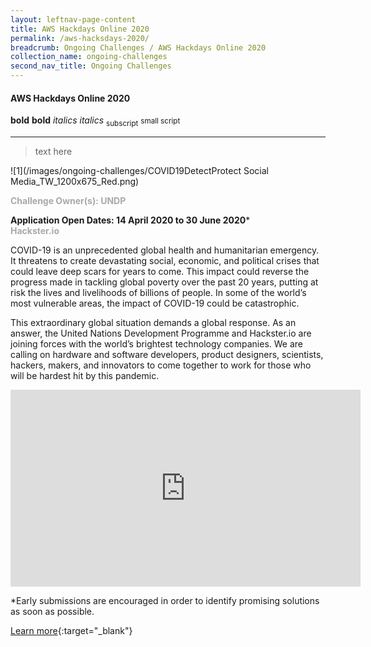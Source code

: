 ```yaml
---
layout: leftnav-page-content
title: AWS Hackdays Online 2020
permalink: /aws-hacksdays-2020/
breadcrumb: Ongoing Challenges / AWS Hackdays Online 2020
collection_name: ongoing-challenges
second_nav_title: Ongoing Challenges
---
```


#### AWS Hackdays Online 2020
**bold** <b>bold</b>
*italics* <i>italics</i>
<sub>subscript</sub> <small>small script</small>

---
>text here

![1](/images/ongoing-challenges/COVID19DetectProtect Social Media_TW_1200x675_Red.png)

<font color="#a9a9a9"><b>Challenge Owner(s): UNDP</b></font>

**Application Open Dates: 14 April 2020 to 30 June 2020***<br>
<font color=" #a9a9a9"><b>Hackster.io</b></font>

COVID-19 is an unprecedented global health and humanitarian emergency. It threatens to create devastating social, economic, and political crises that could leave deep scars for years to come. This impact could reverse the progress made in tackling global poverty over the past 20 years, putting at risk the lives and livelihoods of billions of people. In some of the world’s most vulnerable areas, the impact of COVID-19 could be catastrophic.
 
This extraordinary global situation demands a global response. As an answer, the United Nations Development Programme and Hackster.io are joining forces with the world’s brightest technology companies. We are calling on hardware and software developers, product designers, scientists, hackers, makers, and innovators to come together to work for those who will be hardest hit by this pandemic.

<div class="bp-youtube">
  <iframe width="560" height="315" src="https://www.youtube.com/watch?v=vqBm2d-VUns" frameborder="0" allow="accelerometer; autoplay; encrypted-media; gyroscope; picture-in-picture" allowfullscreen></iframe>
</div>

*Early submissions are encouraged in order to identify promising solutions as soon as possible. 

[Learn more](https://www.covid19detectprotect.org){:target="_blank"}
